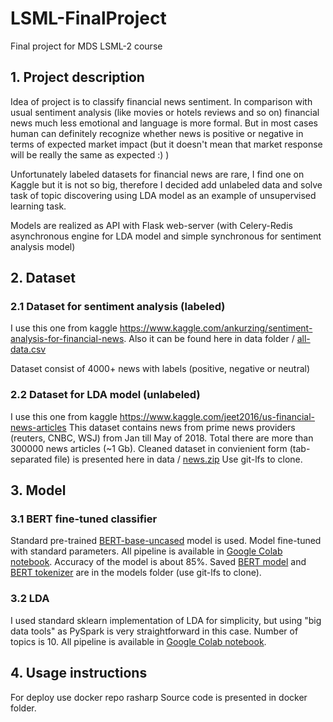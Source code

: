 # LSML-FinalProject
Final project for MDS LSML-2 course

## 1. Project description
Idea of project  is to classify financial news sentiment. In comparison with usual sentiment analysis (like movies or hotels reviews and so on) financial news much less emotional and language is more formal. But in most cases human can definitely recognize whether news is positive or negative in terms of expected market impact (but it doesn't mean that market response will be really the same as expected :) )

Unfortunately labeled datasets for financial news are rare, I find one on Kaggle but it is not so big, therefore I decided add unlabeled data and solve task of topic discovering using LDA model as an example of unsupervised learning task.

Models are realized as API with Flask web-server (with Celery-Redis asynchronous engine for LDA model and simple synchronous for sentiment analysis model)

## 2. Dataset
### 2.1 Dataset for sentiment analysis (labeled)
I use this one from kaggle https://www.kaggle.com/ankurzing/sentiment-analysis-for-financial-news. Also it can be found here in data folder / [all-data.csv](https://github.com/rasharp/LSML-FinalProject/raw/main/data/all-data.csv)

Dataset consist of 4000+ news with labels (positive, negative or neutral)

### 2.2 Dataset for LDA model (unlabeled)
I use this one from kaggle https://www.kaggle.com/jeet2016/us-financial-news-articles
This dataset contains news from prime news providers (reuters, CNBC, WSJ) from Jan till May of 2018.
Total there are more than 300000 news articles (~1 Gb).
Cleaned dataset in convienient form (tab-separated file) is presented here in data / [news.zip](https://github.com/rasharp/LSML-FinalProject/raw/main/data/news.zip)
Use git-lfs to clone.

## 3. Model
### 3.1 BERT fine-tuned classifier
Standard pre-trained [BERT-base-uncased](https://huggingface.co/bert-base-uncased) model is used.
Model fine-tuned with standard parameters.
All pipeline is available in [Google Colab notebook](https://github.com/rasharp/LSML-FinalProject/blob/main/LSML-2%20Final_BERT.ipynb).
Accuracy of the model is about 85%.
Saved [BERT model](https://github.com/rasharp/LSML-FinalProject/raw/main/models/bert-model.bin) and [BERT tokenizer](https://github.com/rasharp/LSML-FinalProject/raw/main/models/bert-tokenizer.bin) are in the models folder (use git-lfs to clone).

### 3.2 LDA
I used standard sklearn implementation of LDA for simplicity, but using "big data tools" as PySpark is very straightforward in this case.
Number of topics is 10.
All pipeline is available in [Google Colab notebook](https://github.com/rasharp/LSML-FinalProject/blob/main/LSML-2%20FInal_LDA.ipynb).

## 4. Usage instructions
For deploy use docker repo rasharp
Source code is presented in docker folder.
